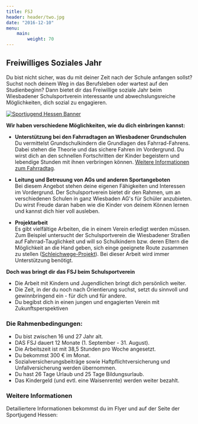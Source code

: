 ```yaml
---
title: FSJ
header: header/two.jpg
date: "2016-12-10"
menu: 
    main:
        weight: 70
---
```


## Freiwilliges Soziales Jahr

Du bist nicht sicher, was du mit deiner Zeit nach der Schule anfangen sollst? Suchst noch deinem Weg in das Berufsleben oder wartest auf den Studienbeginn? Dann bietet dir das Freiwillige soziale Jahr beim Wiesbadener Schulsportverein interessante und abwechslungsreiche Möglichkeiten, dich sozial zu engagieren.

[![Sportjugend Hessen Banner](fsj/banner.jpg)](http://www.sportjugend-hessen.de)

**Wir haben verschiedene Möglichkeiten, wie du dich einbringen kannst:**

*   **Unterstützung bei den Fahrradtagen an Wiesbadener Grundschulen**  
    Du vermittelst Grundschulkindern die Grundlagen des Fahrrad-Fahrens. Dabei stehen die Theorie und das sichere Fahren im Vordergrund. Du wirst dich an den schnellen Fortschritten der Kinder begeistern und lebendige Stunden mit ihnen verbringen können. [Weitere Informationen zum Fahrradtag](fahrradtag).

*   **Leitung und Betreuung von AGs und anderen Sportangeboten**  
    Bei diesem Angebot stehen deine eigenen Fähigkeiten und Interessen im Vordergrund. Der Schulsportverein bietet dir den Rahmen, um an verschiedenen Schulen in ganz Wiesbaden AG's für Schüler anzubieten. Du wirst Freude daran haben wie die Kinder von deinem Können lernen und kannst dich hier voll ausleben.  

*   **Projektarbeit**  
    Es gibt vielfältige Arbeiten, die in einem Verein erledigt werden müssen. Zum Beispiel untersucht der Schulsportverein die Wiesbadener Straßen auf Fahrrad-Tauglichkeit und will so Schulkindern bzw. deren Eltern die Möglichkeit an die Hand geben, sich einge geeignete Route zusammen zu stellen ([Schleichwege-Projekt](schleichwege)). Bei dieser Arbeit wird immer Unterstützung benötigt.

**Doch was bringt dir das FSJ beim Schulsportverein**

*   Die Arbeit mit Kindern und Jugendlichen bringt dich persönlich weiter.
*   Die Zeit, in der du noch nach Orientierung suchst, setzt du sinnvoll und gewinnbringend ein - für dich und für andere.
*   Du begibst dich in einen jungen und engagierten Verein mit Zukunftsperspektiven

### Die Rahmenbedingungen:

*   Du bist zwischen 16 und 27 Jahr alt.
*   DAS FSJ dauert 12 Monate (1\. September - 31\. August).
*   Die Arbeitszeit ist mit <span>38,5 Stunden pro Woche angesetzt.</span>
*   Du bekommst 300 € im Monat.
*   <span>Sozialversicherungsbeiträge sowie Haftpflichtversicherung und Unfallversicherung werden übernommen.</span>
*   <span>Du hast 26 Tage Urlaub und 25 Tage Bildungsurlaub.</span>
*   <span><span>Das Kindergeld (und evtl. eine Waisenrente) werden weiter bezahlt.</span></span>

### Weitere Informationen

Detailiertere Informationen bekommst du im Flyer und auf der Seite der Sportjugend Hessen: